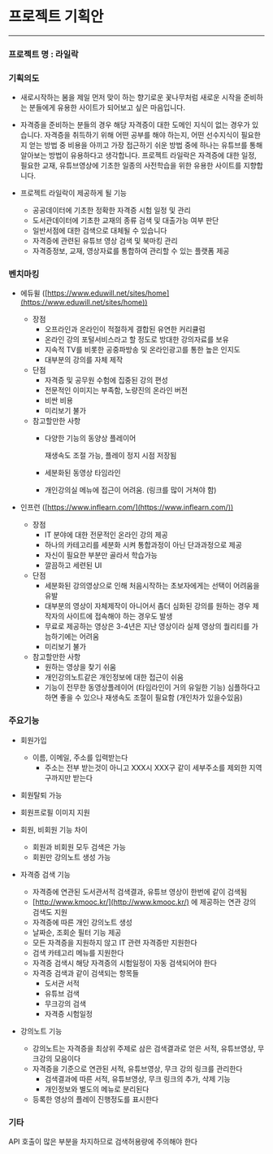 # 프로젝트 기획안

---

### 프로젝트 명 : 라일락

### 기획의도

- 새로시작하는 봄을 제일 먼저 맞이 하는 향기로운 꽃나무처럼 새로운 시작을 준비하는 분들에게 
유용한 사이트가 되어보고 싶은 마음입니다.

- 자격증을 준비하는 분들의 경우 해당 자격증이 대한 도메인 지식이 없는 경우가 있습니다.
자격증을 취득하기 위해 어떤 공부를 해야 하는지, 어떤 선수지식이 필요한지 얻는 방법 중
비용을 아끼고 가장 접근하기 쉬운 방법 중에 하나는 유튜브를 통해 알아보는 방법이 유용하다고 생각합니다.
프로젝트 라일락은 자격증에 대한 일정, 필요한 교재, 유튜브영상에 기초한 일종의 사전학습을
위한 유용한 사이트를 지향합니다.

- 프로젝트 라일락이 제공하게 될 기능
    - 공공데이터에 기초한 정확한 자격증 시험 일정 및 관리
    - 도서관데이터에 기초한 교재의 종류 검색 및 대출가능 여부 판단
    - 일반서점에 대한 검색으로 대체될 수 있습니다
    - 자격증에 관련된 유튜브 영상 검색 및 북마킹 관리
    - 자격증정보, 교재, 영상자료를 통합하여 관리할 수 있는 플랫폼 제공

### 벤치마킹

- 에듀윌 ([https://www.eduwill.net/sites/home](https://www.eduwill.net/sites/home))
    - 장점
        - 오프라인과 온라인이 적절하게 결합된 유연한 커리큘럼
        - 온라인 강의 포털서비스라고 할 정도로 방대한 강의자료를 보유
        - 지속적 TV를 비롯한 공중파방송 및 온라인광고를 통한 높은 인지도
        - 대부분의 강의를 자체 제작
    - 단점
        - 자격증 및 공무원 수험에 집중된 강의 편성
        - 전문적인 이미지는 부족함, 노량진의 온라인 버전
        - 비싼 비용
        - 미리보기 불가
    - 참고할만한 사항
        - 다양한 기능의 동양상 플레이어
            
            재생속도 조절 가능, 플레이 정지 시점 저장됨
            
        - 세분화된 동영상 타임라인
        - 개인강의실 메뉴에 접근이 어려움.  (링크를 많이 거쳐야 함)
    
- 인프런 ([https://www.inflearn.com/](https://www.inflearn.com/))
    - 장점
        - IT 분야에 대한 전문적인 온라인 강의 제공
        - 하나의 카테고리를 세분화 시켜 통합과정이 아닌 단과과정으로 제공
        - 자신이 필요한 부분만 골라서 학습가능
        - 깔끔하고 세련된 UI
    - 단점
        - 세분화된 강의영상으로 인해 처음시작하는 초보자에게는 선택이 어려움을 유발
        - 대부분의 영상이 자체제작이 아니어서 좀더 심화된 강의를 원하는 경우 제작자의 사이트에 접속해야 하는 경우도 발생
        - 무료로 제공하는 영상은 3-4년은 지난 영상이라 실제 영상의 퀄리티를 가늠하기에는 어려움
        - 미리보기 불가
    - 참고할만한 사항
        - 원하는 영상을 찾기 쉬움
        - 개인강의노트같은 개인정보에 대한 접근이 쉬움
        - 기능이 전무한 동영상플레이어 (타임라인이 거의 유일한 기능)
        심플하다고 하면 좋을 수 있으나 재생속도 조절이 필요함 (개인차가 있을수있음)

### 주요기능

- 회원가입
    - 이름, 이메일, 주소를 입력받는다
        - 주소는 전부 받는것이 아니고 XXX시 XXX구 같이 세부주소를 제외한 지역구까지만 받는다
- 회원탈퇴 가능
- 회원프로필 이미지 지원
- 회원, 비회원 기능 차이
    - 회원과 비회원 모두 검색은 가능
    - 회원만 강의노트 생성 가능
    
- 자격증 검색 기능
    - 자격증에 연관된 도서관서적 검색결과, 유튜브 영상이 한번에 같이 검색됨
    - [http://www.kmooc.kr/](http://www.kmooc.kr/) 에 제공하는 연관 강의 검색도 지원
    - 자격증에 따른 개인 강의노트 생성
    - 날짜순, 조회순 필터 기능 제공
    - 모든 자격증을 지원하지 않고 IT 관련 자격증만 지원한다
    - 검색 카테고리 메뉴를 지원한다
    - 자격증 검색시 해당 자격증의 시험일정이 자동 검색되어야 한다
    - 자격증 검색과 같이 검색되는 항목들
        - 도서관 서적
        - 유튜브 검색
        - 무크강의 검색
        - 자격증 시험일정
    
- 강의노트 기능
    - 강의노트는 자격증을 최상위 주제로 삼은 검색결과로 얻은 서적, 유튜브영상, 무크강의 모음이다
    - 자격증을 기준으로 연관된 서적, 유튜브영상, 무크 강의 링크를 관리한다
        - 검색결과에 따른 서적, 유튜브영상, 무크 링크의 추가, 삭제 기능
        - 개인정보와 별도의 메뉴로 분리된다
    - 등록한 영상의 플레이 진행정도를 표시한다

### 기타

API 호출이 많은 부분을 차지하므로 검색허용량에 주의해야 한다
